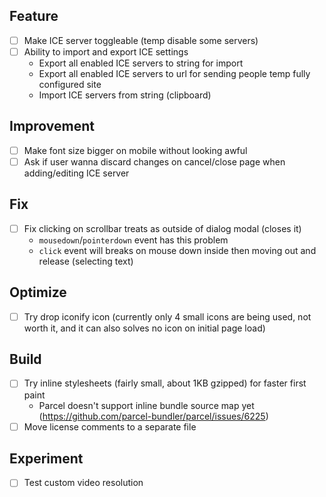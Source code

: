 ## Feature

- [ ] Make ICE server toggleable (temp disable some servers)
- [ ] Ability to import and export ICE settings
    - Export all enabled ICE servers to string for import
    - Export all enabled ICE servers to url for sending people temp fully configured site
    - Import ICE servers from string (clipboard)

## Improvement

- [ ] Make font size bigger on mobile without looking awful
- [ ] Ask if user wanna discard changes on cancel/close page when adding/editing ICE server

## Fix

- [ ] Fix clicking on scrollbar treats as outside of dialog modal (closes it)
    - `mousedown`/`pointerdown` event has this problem
    - `click` event will breaks on mouse down inside then moving out and release (selecting text)

## Optimize

- [ ] Try drop iconify icon (currently only 4 small icons are being used, not worth it, and it can also solves no icon on initial page load)

## Build

- [ ] Try inline stylesheets (fairly small, about 1KB gzipped) for faster first paint
    - Parcel doesn't support inline bundle source map yet (https://github.com/parcel-bundler/parcel/issues/6225)
- [ ] Move license comments to a separate file

## Experiment

- [ ] Test custom video resolution
